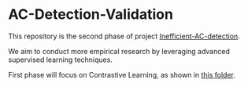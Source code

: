 # AC-Detection-Validation

This repository is the second phase of
project [Inefficient-AC-detection](https://github.com/MighTy-Weaver/Inefficient-AC-detection).

We aim to conduct more empirical research by leveraging advanced supervised learning techniques.

First phase will focus on Contrastive Learning, as shown
in [this folder](https://github.com/MighTy-Weaver/AC-Detection-Validation/tree/main/ContrastiveLearning).


